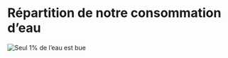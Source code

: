 # Répartition de notre consommation d’eau

<img src="./images/../../../images/consommation-eau.png" alt="Seul 1% de l’eau est bue" />
